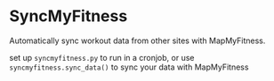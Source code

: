 SyncMyFitness
=============

Automatically sync workout data from other sites with MapMyFitness.


set up `syncmyfitness.py` to run in a cronjob, or use `syncmyfitness.sync_data()` to sync your data with MapMyFitness
